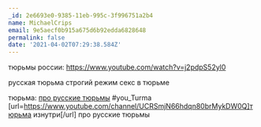 ```yaml
---
_id: 2e6693e0-9385-11eb-995c-3f996751a2b4
name: MichaelCrips
email: 9e5aecf0b915a675d6b92edda6828648
permalink: false
date: '2021-04-02T07:29:38.584Z'
---
```

тюрьмы россии: https://www.youtube.com/watch?v=j2pdpS52yl0
 
русская тюрьма
строгий режим
секс в тюрьме
 
тюрьма: 
<a href=https://www.youtube.com/channel/UCRSmjN66hdqn80brMykDW0Q> про русские тюрьмы</a> 
#you_Turma 
[url=https://www.youtube.com/channel/UCRSmjN66hdqn80brMykDW0Q]тюрьма изнутри[/url] 
про русские тюрьмы
